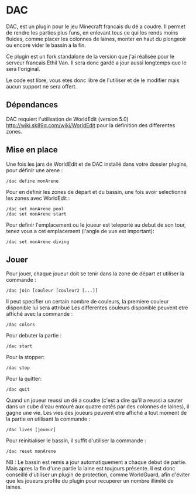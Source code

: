 DAC
====

DAC, est un plugin pour le jeu Minecraft francais du dé a coudre. Il 
permet de rendre les parties plus funs, en enlevant tous ce qui les rends moins fluides,
comme placer les colonnes de laines, monter en haut du plongeoir ou encore vider le bassin a la fin.

Ce plugin est un fork standalone de la version que j'ai réalisée pour le 
serveur francais Ethil Van. Il sera donc gardé a jour aussi longtemps que le sera l'original.

Le code est libre, vous etes donc libre de l'utiliser et de le modifier mais aucun support ne sera offert.

Dépendances
----

DAC requiert l'utilisation de WorldEdit (version 5.0) http://wiki.sk89q.com/wiki/WorldEdit pour la definition des differentes zones.

Mise en place
----

Une fois les jars de WorldEdit et de DAC installé dans votre dossier plugins, pour définir une arene :

    /dac define monArene

Pour en definir les zones de départ et du bassin, une fois avoir selectionné les zones avec WorldEdit :

    /dac set monArene pool
    /dac set monArene start

Pour definir l'emplacement ou le joueur est teleporté au debut de son tour, tenez vous a cet emplacement (l'angle de vue est important):

    /dac set monArene diving

Jouer
----

Pour jouer, chaque joueur doit se tenir dans la zone de départ et utiliser la commande :

    /dac join [couleur [couleur2 [...]]

Il peut specifier un certain nombre de couleurs, la premiere couleur disponible lui sera attribué
Les differentes couleurs disponible peuvent etre affiché avec la commande : 

    /dac colors 

Pour debuter la partie :

    /dac start

Pour la stopper: 

    /dac stop

Pour la quitter:

    /dac quit

Quand un joueur reussi un dé a coudre (c'est a dire qu'il a reussi a sauter dans un cube d'eau entouré aux quatre cotés par des colonnes de laines), il gagne une vie.
Les vies des joueurs peuvent etre affiché a tout moment de la partie en utilisant la commande : 

    /dac lives [joueur]

Pour reinitialiser le bassin, il suffit d'utiliser la commande :

    /dac reset monArene


NB : 
Le bassin est remis a jour automatiquement a chaque debut de partie. Mais apres la fin d'une partie la laine est toujours présente.
Il est donc conseillé d'utiliser un plugin de protection, comme WorldGuard, afin d'éviter que les joueurs profite du plugin pour recuperer un nombre illimité de laines.





